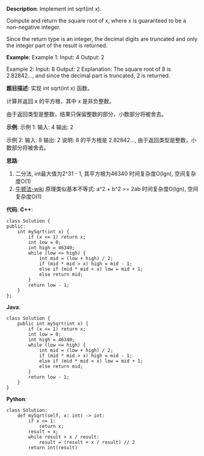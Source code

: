 __Description__:
Implement int sqrt(int x).

Compute and return the square root of x, where x is guaranteed to be a non-negative integer.

Since the return type is an integer, the decimal digits are truncated and only the integer part of the result is returned.

__Example__:
Example 1:
Input: 4
Output: 2

Example 2:
Input: 8
Output: 2
Explanation: The square root of 8 is 2.82842..., and since
             the decimal part is truncated, 2 is returned.

__题目描述__:
实现 int sqrt(int x) 函数。

计算并返回 x 的平方根，其中 x 是非负整数。

由于返回类型是整数，结果只保留整数的部分，小数部分将被舍去。

 __示例__:
示例 1:
输入: 4
输出: 2

示例 2:
输入: 8
输出: 2
说明: 8 的平方根是 2.82842...,
     由于返回类型是整数，小数部分将被舍去。

__思路__:
1. 二分法, int最大值为2^31 - 1, 其平方根为46340
时间复杂度O(lgn), 空间复杂度O(1)
2. [牛顿法-wiki](https://en.wikipedia.org/wiki/Integer_square_root#Using_only_integer_division)
原理类似基本不等式: a^2 + b^2 >= 2ab
时间复杂度O(lgn), 空间复杂度O(1)

__代码__:
__C++__:
```
class Solution {
public:
    int mySqrt(int x) {
        if (x <= 1) return x;
        int low = 0;
        int high = 46340;
        while (low <= high) {
            int mid = (low + high) / 2;
            if (mid * mid > x) high = mid - 1;
            else if (mid * mid < x) low = mid + 1;
            else return mid;
        }
        return low - 1;
    }
};
```

__Java__:
```
class Solution {
    public int mySqrt(int x) {
        if (x <= 1) return x;
        int low = 0;
        int high = 46340;
        while (low <= high) {
            int mid = (low + high) / 2;
            if (mid * mid > x) high = mid - 1;
            else if (mid * mid < x) low = mid + 1;
            else return mid;
        }
        return low - 1;
    }
}
```

__Python__:
```
class Solution:
    def mySqrt(self, x: int) -> int:
        if x <= 1:
            return x;
        result = x;
        while result > x / result:
            result = (result + x / result) // 2
        return int(result)
```

